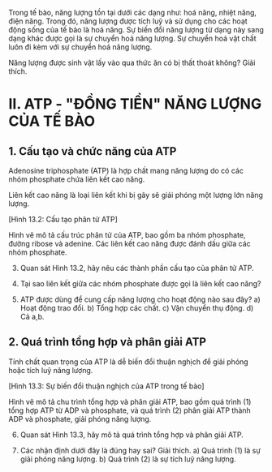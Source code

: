 Trong tế bào, năng lượng tồn tại dưới các dạng như: hoá năng, nhiệt năng, điện năng. Trong đó, năng lượng được tích luỹ và sử dụng cho các hoạt động sống của tế bào là hoá năng.
Sự biến đổi năng lượng từ dạng này sang dạng khác được gọi là sự chuyển hoá năng lượng.
Sự chuyển hoá vật chất luôn đi kèm với sự chuyển hoá năng lượng.

Năng lượng được sinh vật lấy vào qua thức ăn có bị thất thoát không? Giải thích.

# II. ATP - "ĐỒNG TIỀN" NĂNG LƯỢNG CỦA TẾ BÀO

## 1. Cấu tạo và chức năng của ATP

Adenosine triphosphate (ATP) là hợp chất mang năng lượng do có các nhóm phosphate chứa liên kết cao năng.

Liên kết cao năng là loại liên kết khi bị gãy sẽ giải phóng một lượng lớn năng lượng.

[Hình 13.2: Cấu tạo phân tử ATP]

Hình vẽ mô tả cấu trúc phân tử của ATP, bao gồm ba nhóm phosphate, đường ribose và adenine. Các liên kết cao năng được đánh dấu giữa các nhóm phosphate.

3. Quan sát Hình 13.2, hãy nêu các thành phần cấu tạo của phân tử ATP.

4. Tại sao liên kết giữa các nhóm phosphate được gọi là liên kết cao năng?

5. ATP được dùng để cung cấp năng lượng cho hoạt động nào sau đây?
a) Hoạt động trao đổi.
b) Tổng hợp các chất.
c) Vận chuyển thụ động.
d) Cả a,b.

## 2. Quá trình tổng hợp và phân giải ATP

Tính chất quan trọng của ATP là dễ biến đổi thuận nghịch để giải phóng hoặc tích luỹ năng lượng.

[Hình 13.3: Sự biến đổi thuận nghịch của ATP trong tế bào]

Hình vẽ mô tả chu trình tổng hợp và phân giải ATP, bao gồm quá trình (1) tổng hợp ATP từ ADP và phosphate, và quá trình (2) phân giải ATP thành ADP và phosphate, giải phóng năng lượng.

6. Quan sát Hình 13.3, hãy mô tả quá trình tổng hợp và phân giải ATP.

7. Các nhận định dưới đây là đúng hay sai? Giải thích.
a) Quá trình (1) là sự giải phóng năng lượng.
b) Quá trình (2) là sự tích luỹ năng lượng.